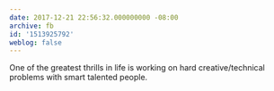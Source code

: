 ```yaml
---
date: 2017-12-21 22:56:32.000000000 -08:00
archive: fb
id: '1513925792'
weblog: false
---
```


One of the greatest thrills in life is working on hard creative/technical problems with smart talented people.
